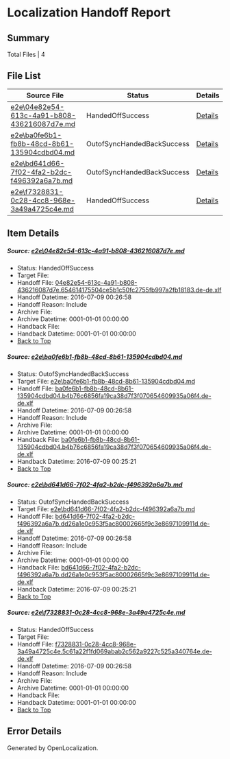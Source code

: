 # <a name='report-top'></a> Localization Handoff Report

## Summary
 Total Files | 4

## File List
 Source File | Status | Details 
 ----------- | ------ | ------- 
 [e2e\04e82e54-613c-4a91-b808-436216087d7e.md](https://github.com/OpenLocalizationTestOrg/oltest/blob/4adf2c4f5c13a16ffaad65f82c5453e2c4aa2c11/e2e/04e82e54-613c-4a91-b808-436216087d7e.md) | HandedOffSuccess | [Details](#16f26bcdd2efa36236218ced80c906a051decdc02)
 [e2e\ba0fe6b1-fb8b-48cd-8b61-135904cdbd04.md](https://github.com/OpenLocalizationTestOrg/oltest/blob/2aa892c05c9c9e6a9068a86abe15d13a0cc04960/e2e/ba0fe6b1-fb8b-48cd-8b61-135904cdbd04.md) | OutofSyncHandedBackSuccess | [Details](#87484c90687a182f8702688e3c747517239d9c084)
 [e2e\bd641d66-7f02-4fa2-b2dc-f496392a6a7b.md](https://github.com/OpenLocalizationTestOrg/oltest/blob/2aa892c05c9c9e6a9068a86abe15d13a0cc04960/e2e/bd641d66-7f02-4fa2-b2dc-f496392a6a7b.md) | OutofSyncHandedBackSuccess | [Details](#1b9bc633e36475afa698ff8eb5c06c7c52a964665)
 [e2e\f7328831-0c28-4cc8-968e-3a49a4725c4e.md](https://github.com/OpenLocalizationTestOrg/oltest/blob/6c432ae1a57a718751eeec96e42a1518b77aa8b5/e2e/f7328831-0c28-4cc8-968e-3a49a4725c4e.md) | HandedOffSuccess | [Details](#a7e24431dc5f649ca16353cf3a2b70bf49d122cf6)

## Item Details
##### <a name='16f26bcdd2efa36236218ced80c906a051decdc02'></a> Source: [e2e\04e82e54-613c-4a91-b808-436216087d7e.md](https://github.com/OpenLocalizationTestOrg/oltest/blob/4adf2c4f5c13a16ffaad65f82c5453e2c4aa2c11/e2e/04e82e54-613c-4a91-b808-436216087d7e.md)
* Status: HandedOffSuccess
* Target File: 
* Handoff File: [04e82e54-613c-4a91-b808-436216087d7e.654614175504ce5b1c50fc2755fb997a2fb18183.de-de.xlf](https://github.com/OpenLocalizationTestOrg/olhandoff-e2e/blob/2cd9e3066f91507f401346aab9a8ec44b3fc622a/ol-handoff/OpenLocalizationTestOrg/oltest-dede-fly/ci/ht/04e82e54-613c-4a91-b808-436216087d7e.654614175504ce5b1c50fc2755fb997a2fb18183.de-de.xlf)
* Handoff Datetime: 2016-07-09 00:26:58
* Handoff Reason: Include
* Archive File: 
* Archive Datetime: 0001-01-01 00:00:00
* Handback File: 
* Handback Datetime: 0001-01-01 00:00:00
* [Back to Top](#report-top)

##### <a name='87484c90687a182f8702688e3c747517239d9c084'></a> Source: [e2e\ba0fe6b1-fb8b-48cd-8b61-135904cdbd04.md](https://github.com/OpenLocalizationTestOrg/oltest/blob/2aa892c05c9c9e6a9068a86abe15d13a0cc04960/e2e/ba0fe6b1-fb8b-48cd-8b61-135904cdbd04.md)
* Status: OutofSyncHandedBackSuccess
* Target File: [e2e\ba0fe6b1-fb8b-48cd-8b61-135904cdbd04.md](https://github.com/OpenLocalizationTestOrg/oltest-dede-fly/blob/42cf52c27bfcbd05a660f17cb9343a8cb7388f07/e2e/ba0fe6b1-fb8b-48cd-8b61-135904cdbd04.md)
* Handoff File: [ba0fe6b1-fb8b-48cd-8b61-135904cdbd04.b4b76c6856fa19ca38d7f3f070654609935a06f4.de-de.xlf](https://github.com/OpenLocalizationTestOrg/olhandoff-e2e/blob/2cd9e3066f91507f401346aab9a8ec44b3fc622a/ol-handoff/OpenLocalizationTestOrg/oltest-dede-fly/ci/ht/ba0fe6b1-fb8b-48cd-8b61-135904cdbd04.b4b76c6856fa19ca38d7f3f070654609935a06f4.de-de.xlf)
* Handoff Datetime: 2016-07-09 00:26:58
* Handoff Reason: Include
* Archive File: 
* Archive Datetime: 0001-01-01 00:00:00
* Handback File: [ba0fe6b1-fb8b-48cd-8b61-135904cdbd04.b4b76c6856fa19ca38d7f3f070654609935a06f4.de-de.xlf](https://github.com/OpenLocalizationTestOrg/olhandback-e2e/blob/2866a9ebe9f4c4d04224cdf649e395099afa2a22/ol-handback/OpenLocalizationTestOrg/oltest-dede-fly/ci/high/ba0fe6b1-fb8b-48cd-8b61-135904cdbd04.b4b76c6856fa19ca38d7f3f070654609935a06f4.de-de.xlf)
* Handback Datetime: 2016-07-09 00:25:21
* [Back to Top](#report-top)

##### <a name='1b9bc633e36475afa698ff8eb5c06c7c52a964665'></a> Source: [e2e\bd641d66-7f02-4fa2-b2dc-f496392a6a7b.md](https://github.com/OpenLocalizationTestOrg/oltest/blob/2aa892c05c9c9e6a9068a86abe15d13a0cc04960/e2e/bd641d66-7f02-4fa2-b2dc-f496392a6a7b.md)
* Status: OutofSyncHandedBackSuccess
* Target File: [e2e\bd641d66-7f02-4fa2-b2dc-f496392a6a7b.md](https://github.com/OpenLocalizationTestOrg/oltest-dede-fly/blob/42cf52c27bfcbd05a660f17cb9343a8cb7388f07/e2e/bd641d66-7f02-4fa2-b2dc-f496392a6a7b.md)
* Handoff File: [bd641d66-7f02-4fa2-b2dc-f496392a6a7b.dd26a1e0c953f5ac80002665f9c3e8697109911d.de-de.xlf](https://github.com/OpenLocalizationTestOrg/olhandoff-e2e/blob/2cd9e3066f91507f401346aab9a8ec44b3fc622a/ol-handoff/OpenLocalizationTestOrg/oltest-dede-fly/ci/ht/bd641d66-7f02-4fa2-b2dc-f496392a6a7b.dd26a1e0c953f5ac80002665f9c3e8697109911d.de-de.xlf)
* Handoff Datetime: 2016-07-09 00:26:58
* Handoff Reason: Include
* Archive File: 
* Archive Datetime: 0001-01-01 00:00:00
* Handback File: [bd641d66-7f02-4fa2-b2dc-f496392a6a7b.dd26a1e0c953f5ac80002665f9c3e8697109911d.de-de.xlf](https://github.com/OpenLocalizationTestOrg/olhandback-e2e/blob/2866a9ebe9f4c4d04224cdf649e395099afa2a22/ol-handback/OpenLocalizationTestOrg/oltest-dede-fly/ci/high/bd641d66-7f02-4fa2-b2dc-f496392a6a7b.dd26a1e0c953f5ac80002665f9c3e8697109911d.de-de.xlf)
* Handback Datetime: 2016-07-09 00:25:21
* [Back to Top](#report-top)

##### <a name='a7e24431dc5f649ca16353cf3a2b70bf49d122cf6'></a> Source: [e2e\f7328831-0c28-4cc8-968e-3a49a4725c4e.md](https://github.com/OpenLocalizationTestOrg/oltest/blob/6c432ae1a57a718751eeec96e42a1518b77aa8b5/e2e/f7328831-0c28-4cc8-968e-3a49a4725c4e.md)
* Status: HandedOffSuccess
* Target File: 
* Handoff File: [f7328831-0c28-4cc8-968e-3a49a4725c4e.5c61a22f1fd069abab2c562a9227c525a340764e.de-de.xlf](https://github.com/OpenLocalizationTestOrg/olhandoff-e2e/blob/2cd9e3066f91507f401346aab9a8ec44b3fc622a/ol-handoff/OpenLocalizationTestOrg/oltest-dede-fly/ci/ht/f7328831-0c28-4cc8-968e-3a49a4725c4e.5c61a22f1fd069abab2c562a9227c525a340764e.de-de.xlf)
* Handoff Datetime: 2016-07-09 00:26:58
* Handoff Reason: Include
* Archive File: 
* Archive Datetime: 0001-01-01 00:00:00
* Handback File: 
* Handback Datetime: 0001-01-01 00:00:00
* [Back to Top](#report-top)


## Error Details

Generated by OpenLocalization.
